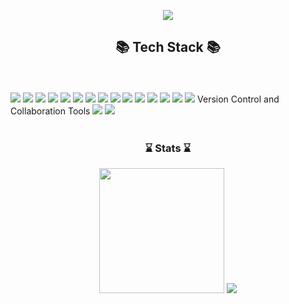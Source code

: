 <p align='center'>
    <img src="https://capsule-render.vercel.app/api?type=waving&color=auto&height=230&section=header&text=Hobe0m%20GitHub!👋🏻&fontSize=70&animation=fadeIn&fontAlignY=38&desc=&descAlignY=51&descAlign=62"/>
</p>

<div align="center">
	<h2>📚 Tech Stack 📚</h2> 
</div>
<br>
<br>

<tr>
<th align="left> Frontend Development </th>
	<td>
    		<img src="https://img.shields.io/badge/HTML5-E34F26.svg?style=for-the-badge&logo=html5&logoColor=white" />
    		<img src="https://img.shields.io/badge/CSS3-1572B6.svg?style=for-the-badge&logo=css3&logoColor=white" />
    		<img src="https://img.shields.io/badge/Sass-CC6699.svg?style=for-the-badge&logo=sass&logoColor=white" />
    		<img src="https://img.shields.io/badge/JavaScript-F7DF1E.svg?style=for-the-badge&logo=javascript&logoColor=white" />
    		<img src="https://img.shields.io/badge/jQuery-0769AD.svg?style=for-the-badge&logo=jquery&logoColor=white" />
    		<img src="https://img.shields.io/badge/React-61DAFB.svg?style=for-the-badge&logo=react&logoColor=white" />
    		<img src="https://img.shields.io/badge/Thymeleaf-005F0F.svg?style=for-the-badge&logo=thymeleaf&logoColor=white" />
	</td>
</tr>

<tr>
<th align="left> Backend Development </th>
	<td>
    		<img src="https://img.shields.io/badge/Java-ED8B00.svg?style=for-the-badge&logo=java&logoColor=white" />
    		<img src="https://img.shields.io/badge/Spring-6DB33F.svg?style=for-the-badge&logo=spring&logoColor=white" />
    		<img src="https://img.shields.io/badge/Spring%20Boot-6DB33F.svg?style=for-the-badge&logo=spring-boot&logoColor=white" />
    		<img src="https://img.shields.io/badge/Spring%20Security-6DB33F.svg?style=for-the-badge&logo=spring-security&logoColor=white" />
    		<img src="https://img.shields.io/badge/MySQL-4479A1.svg?style=for-the-badge&logo=mysql&logoColor=white" />
	</td>
</tr>

<tr>
<th align="left> Others </th>
	<td>
	        <img src="https://img.shields.io/badge/JSON-000000.svg?style=for-the-badge&logo=json&logoColor=white" />
		<img src="https://img.shields.io/badge/AWS-232F3E.svg?style=for-the-badge&logo=amazon-aws&logoColor=white" />
    		<img src="https://img.shields.io/badge/PHP.js-777BB4.svg?style=for-the-badge&logo=php&logoColor=white" />
    		<img src="https://img.shields.io/badge/Redux-764ABC.svg?style=for-the-badge&logo=redux&logoColor=white" />
	</td>
</tr>

<tr>
<th align="left> Development Tools </th>
	<td>
    		<img src="https://img.shields.io/badge/IntelliJ%20IDEA-000000.svg?style=for-the-badge&logo=intellij-idea&logoColor=white" />
    		<img src="https://img.shields.io/badge/Visual%20Studio%20Code-007ACC.svg?style=for-the-badge&logo=visual-studio-code&logoColor=white" />
    		<img src="https://img.shields.io/badge/Apache%20Tomcat-F8DC75.svg?style=for-the-badge&logo=apache&logoColor=white" />
	</td>
</tr>

<tr>
<th align="left"> Version Control and Collaboration Tools </th>
	<td>
		<img src="https://img.shields.io/badge/Git-F05032.svg?style=for-the-badge&logo=git&logoColor=white" />
		<img src="https://img.shields.io/badge/GitHub-181717.svg?style=for-the-badge&logo=github&logoColor=white" />
	</td>
</tr>
</tbody>
</table>

<br>
<br>

<div align="center">
	<h3> ⌛️ Stats ⌛️ </h2> 
</div>
<div align="center">
	<div>
<!-- 		<img src="https://github-readme-stats.vercel.app/api/top-langs/?username=hobe0m&layout=compact"><br><br>
		<img src="https://github-readme-stats.vercel.app/api?username=hobe0m2&show_icons=true"> -->
<!-- 		<img src="https://github-readme-stats.vercel.app/api?username=hobe0m&show_icons=true&theme=dracula"> -->
		<img src="https://github-readme-stats.vercel.app/api?username=hobe0m&show_icons=true&theme=solarized-light" height="200">
		<img src="https://github-readme-stats.vercel.app/api/top-langs/?username=anuraghazra&layout=compact&theme=solarized-light">
	</div>
</div>
<br/>
<br/>
<br/>
<br/>
<!-- <div align="center">
	<img src="https://capsule-render.vercel.app/api?type=waving&color=auto&height=200&section=footer">
</div> —>
